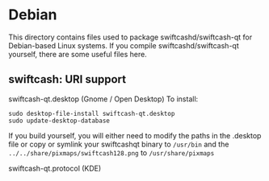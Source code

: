 
Debian
====================
This directory contains files used to package swiftcashd/swiftcash-qt
for Debian-based Linux systems. If you compile swiftcashd/swiftcash-qt yourself, there are some useful files here.

## swiftcash: URI support ##


swiftcash-qt.desktop  (Gnome / Open Desktop)
To install:

	sudo desktop-file-install swiftcash-qt.desktop
	sudo update-desktop-database

If you build yourself, you will either need to modify the paths in
the .desktop file or copy or symlink your swiftcashqt binary to `/usr/bin`
and the `../../share/pixmaps/swiftcash128.png` to `/usr/share/pixmaps`

swiftcash-qt.protocol (KDE)

